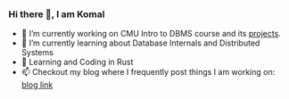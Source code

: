### Hi there 👋, I am Komal

- 🔭 I’m currently working on CMU Intro to DBMS course and its [projects](https://github.com/psykomal/go-trie). 
- 🌱 I’m currently learning about Database Internals and Distributed Systems
- 🦀 Learning and Coding in Rust
- 📫 Checkout my blog where I frequently post things I am working on: [blog link](https://psykomal.com)


